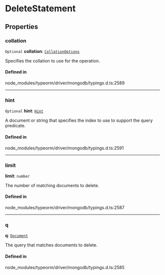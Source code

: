 # DeleteStatement

## Properties

### collation

 `Optional` **collation**: [`CollationOptions`](CollationOptions.md)

Specifies the collation to use for the operation.

#### Defined in

node_modules/typeorm/driver/mongodb/typings.d.ts:2589

___

### hint

 `Optional` **hint**: [`Hint`](../types/Hint.md)

A document or string that specifies the index to use to support the query predicate.

#### Defined in

node_modules/typeorm/driver/mongodb/typings.d.ts:2591

___

### limit

 **limit**: `number`

The number of matching documents to delete.

#### Defined in

node_modules/typeorm/driver/mongodb/typings.d.ts:2587

___

### q

 **q**: [`Document`](Document.md)

The query that matches documents to delete.

#### Defined in

node_modules/typeorm/driver/mongodb/typings.d.ts:2585
